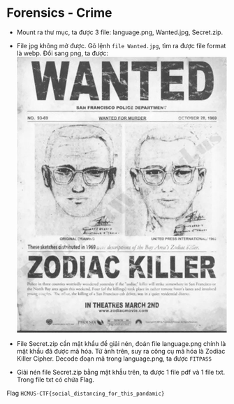 # Forensics - Crime

-   Mount ra thư mục, ta được 3 file: language.png, Wanted.jpg, Secret.zip.

-   File jpg không mở được. Gõ lệnh `file Wanted.jpg`, tìm ra được file format là webp. Đổi sang png, ta được:
    ![zodiac killer](./resources/Wanted.png)

-   File Secret.zip cần mật khẩu để giải nén, đoán file language.png chính là mật khẩu đã được mã hóa. Từ ảnh trên, suy ra công cụ mã hóa là Zodiac Killer Cipher. Decode đoạn mã trong language.png, ta được `FITPASS`

-   Giải nén file Secret.zip bằng mật khẫu trên, ta được 1 file pdf và 1 file txt. Trong file txt có chứa Flag.

Flag `HCMUS-CTF{social_distancing_for_this_pandamic}`
